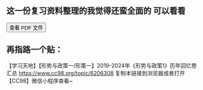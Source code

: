 ## 这一份复习资料整理的我觉得还蛮全面的 可以看看

<a href="https://github.com/lfp1111/flip-/blob/master/docs/xc/121.pdf" target="_blank">
    <button class="bg-blue-500 hover:bg-blue-700 text-white font-bold py-2 px-4 rounded">
        查看 PDF 文件
    </button>
</a>



## 再指路一个贴：
【学习天地】【形势与政策一/形策一】2019-2024年《形势与政策1》历年回忆卷汇总 https://www.cc98.org/topic/6206308 复制本链接到浏览器或者打开【CC98】微信小程序查看~